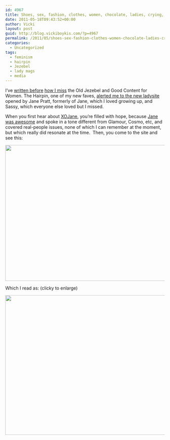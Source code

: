 ```yaml
---
id: 4967
title: Shoes, sex, fashion, clothes, women, chocolate, ladies, crying, Sex and the City, Facebook, Loboutin, iPhones, eating disorders, makeup
date: 2011-05-18T09:43:52+00:00
author: Vicki
layout: post
guid: http://blog.vickiboykis.com/?p=4967
permalink: /2011/05/shoes-sex-fashion-clothes-women-chocolate-ladies-crying-sex-and-the-city-facebook-loboutin-iphones-eating-disorders-makeup/
categories:
  - Uncategorized
tags:
  - feminism
  - hairpin
  - Jezebel
  - lady mags
  - media
---
```

I&#8217;ve [written before](http://blog.vickiboykis.com/2011/02/15/bye-bye-jezebel/) [how I miss](http://blog.vickiboykis.com/2011/04/27/open-thread-what-do-you-eat-in-your-media-diet/) the Old Jezebel and Good Content for Women. The Hairpin, one of my new faves, [alerted me to the new ladysite](http://thehairpin.com/2011/05/welcome-xojane-com) opened by Jane Pratt, formerly of Jane, which I loved growing up, and Sassy, which everyone else loved but I missed.

When you first hear about [XOJane](http://www.xojane.com/), you&#8217;re filled with hope, because [Jane was awesome](http://en.wikipedia.org/wiki/Jane_(magazine)) and spoke in a tone different from Glamour, Cosmo, etc, and covered real-people issues, none of which I can remember at the moment, but which really did resonate at the time.  Then, you come to the site and see this:

<p style="text-align: center;">
  <a href="http://blog.vickiboykis.com/wp-content/uploads/2011/05/Screen-shot-2011-05-18-at-9.05.23-AM.png"><img class="aligncenter size-full wp-image-4968" title="Screen shot 2011-05-18 at 9.05.23 AM" src="http://blog.vickiboykis.com/wp-content/uploads/2011/05/Screen-shot-2011-05-18-at-9.05.23-AM.png" alt="" width="597" height="429" /></a>
</p>

<p style="text-align: left;">
  Which I read as: (clicky to enlarge)
</p>

<p style="text-align: center;">
  <a href="http://blog.vickiboykis.com/wp-content/uploads/2011/05/xojane2.jpg"><img class="aligncenter size-full wp-image-4971" title="xojane2" src="http://blog.vickiboykis.com/wp-content/uploads/2011/05/xojane2.jpg" alt="" width="614" height="441" /></a>
</p>